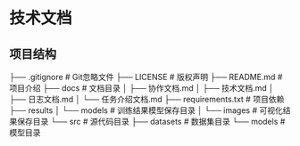 # 技术文档

## 项目结构

├── .gitignore # Git忽略文件
├── LICENSE # 版权声明
├── README.md # 项目介绍
├── docs # 文档目录
│   ├── 协作文档.md
│   ├── 技术文档.md
│   ├── 日志文档.md
│   └── 任务介绍文档.md
├── requirements.txt # 项目依赖
├── results
│   └── models # 训练结果模型保存目录
│   └── images # 可视化结果保存目录
└── src # 源代码目录
    ├── datasets # 数据集目录
    └── models # 模型目录

